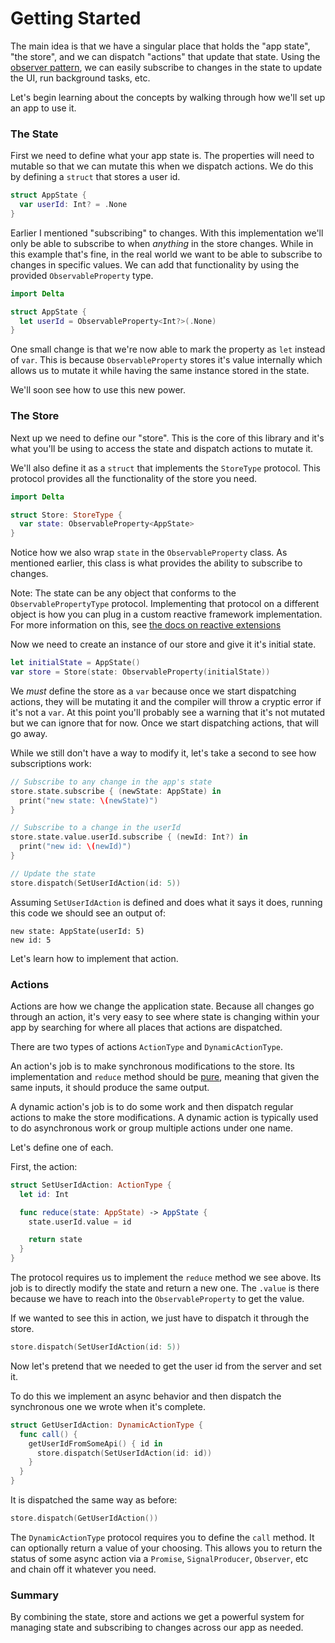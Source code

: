 # Getting Started

The main idea is that we have a singular place that holds the "app state", "the
store", and we can dispatch "actions" that update that state. Using the
[observer pattern], we can easily subscribe to changes in the state to update
the UI, run background tasks, etc.

Let's begin learning about the concepts by walking through how we'll set up an
app to use it.

[observer pattern]: https://en.wikipedia.org/wiki/Observer_pattern

### The State

First we need to define what your app state is. The properties will need to
mutable so that we can mutate this when we dispatch actions. We do this by
defining a `struct` that stores a user id.

```swift
struct AppState {
  var userId: Int? = .None
}
```

Earlier I mentioned "subscribing" to changes. With this implementation we'll
only be able to subscribe to when _anything_ in the store changes. While in this
example that's fine, in the real world we want to be able to subscribe to
changes in specific values. We can add that functionality by using the
provided `ObservableProperty` type.

```swift
import Delta

struct AppState {
  let userId = ObservableProperty<Int?>(.None)
}
```

One small change is that we're now able to mark the property as `let` instead of
`var`. This is because `ObservableProperty` stores it's value internally which
allows us to mutate it while having the same instance stored in the state.

We'll soon see how to use this new power.

### The Store

Next up we need to define our "store". This is the core of this library
and it's what you'll be using to access the state and dispatch actions to mutate
it.

We'll also define it as a `struct` that implements the `StoreType` protocol.
This protocol provides all the functionality of the store you need.

```swift
import Delta

struct Store: StoreType {
  var state: ObservableProperty<AppState>
}
```

Notice how we also wrap `state` in the `ObservableProperty` class. As mentioned
earlier, this class is what provides the ability to subscribe to changes.

Note: The state can be any object that conforms to the `ObservablePropertyType`
protocol. Implementing that protocol on a different object is how you can plug
in a custom reactive framework implementation. For more information on this, see [the docs on
reactive extensions](./reactive-extensions.md)

Now we need to create an instance of our store and give it it's initial
state.

```swift
let initialState = AppState()
var store = Store(state: ObservableProperty(initialState))
```

We _must_ define the store as a `var` because once we start dispatching actions,
they will be mutating it and the compiler will throw a cryptic error if it's not
a `var`.  At this point you'll probably see a warning that it's not mutated but
we can ignore that for now. Once we start dispatching actions, that will go
away.

While we still don't have a way to modify it, let's take a second to see how
subscriptions work:

```swift
// Subscribe to any change in the app's state
store.state.subscribe { (newState: AppState) in
  print("new state: \(newState)")
}

// Subscribe to a change in the userId
store.state.value.userId.subscribe { (newId: Int?) in
  print("new id: \(newId)")
}

// Update the state
store.dispatch(SetUserIdAction(id: 5))
```

Assuming `SetUserIdAction` is defined and does what it says it does, running
this code we should see an output of:

```
new state: AppState(userId: 5)
new id: 5
```

Let's learn how to implement that action.

### Actions

Actions are how we change the application state. Because all changes go through
an action, it's very easy to see where state is changing within your
app by searching for where all places that actions are dispatched.

There are two types of actions `ActionType` and `DynamicActionType`. 

An action's job is to make synchronous modifications to the store. Its
implementation and `reduce` method should be [pure][pure function], meaning that
given the same inputs, it should produce the same output.

[pure function]: https://en.wikipedia.org/wiki/Pure_function

A dynamic action's job is to do some work and then dispatch regular actions to
make the store modifications. A dynamic action is typically used to do
asynchronous work or group multiple actions under one name.

Let's define one of each.

First, the action:

```swift
struct SetUserIdAction: ActionType {
  let id: Int

  func reduce(state: AppState) -> AppState {
    state.userId.value = id

    return state
  }
}
```

The protocol requires us to implement the `reduce` method we see above. Its job
is to directly modify the state and return a new one. The `.value` is there
because we have to reach into the `ObservableProperty` to get the value.

If we wanted to see this in action, we just have to dispatch it through the
store.

```swift
store.dispatch(SetUserIdAction(id: 5))
```

Now let's pretend that we needed to get the user id from the server and set it.

To do this we implement an async behavior and then dispatch the synchronous one we
wrote when it's complete.

```swift
struct GetUserIdAction: DynamicActionType {
  func call() {
    getUserIdFromSomeApi() { id in
      store.dispatch(SetUserIdAction(id: id))
    }
  }
}
```

It is dispatched the same way as before:

```swift
store.dispatch(GetUserIdAction())
```

The `DynamicActionType` protocol requires you to define the `call` method. It can
optionally return a value of your choosing. This allows you to return the status
of some async action via a `Promise`, `SignalProducer`, `Observer`, etc and
chain off it whatever you need.

### Summary

By combining the state, store and actions we get a powerful system for managing
state and subscribing to changes across our app as needed.
